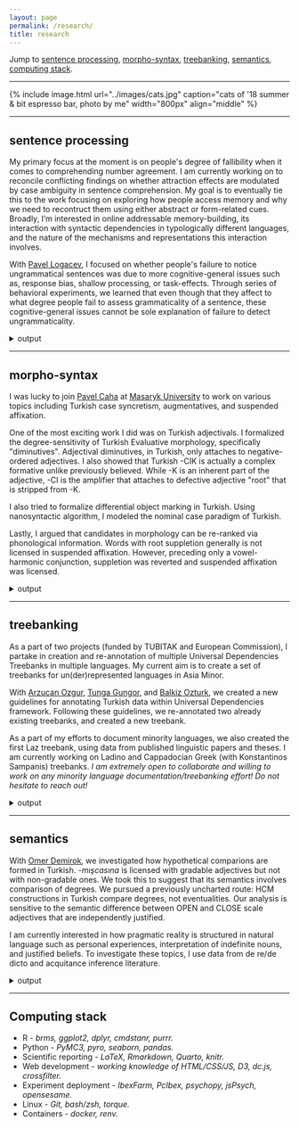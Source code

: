 ```yaml
---
layout: page
permalink: /research/
title: research
---
```


Jump to [sentence processing](#sentence-processing), [morpho-syntax](#morpho-syntax), [treebanking](#treebanking), [semantics](#semantics), [computing stack](#computing-stack).

---

{% include image.html url="../images/cats.jpg" caption="cats of '18 summer & bit espresso bar, photo by me" width="800px" align="middle" %}

---

## sentence processing

My primary focus at the moment is on people's degree of fallibility when it comes to comprehending number agreement. I am currently working on to <span class="foc">reconcile conflicting findings</span> on whether attraction effects are modulated by <span class="foc">case ambiguity</span> in sentence comprehension. My goal is to eventually tie this to the work focusing on exploring how people <span class="foc">access memory</span> and why we need to <span class="foc">recontruct</span> them using either abstract or form-related cues. Broadly, I’m interested in online addressable memory-building, its interaction with syntactic dependencies in <span class="foc">typologically</span> different languages, and the nature of the mechanisms and representations this interaction involves.

With [Pavel Logacev][pavel], I focused on whether people's failure to notice ungrammatical sentences was due to more <span class="foc">cognitive-general</span> issues such as, response <span class="foc">bias</span>, <span class="foc">shallow</span> processing, or <span class="foc">task-effects</span>. Through series of behavioral experiments, we learned that even though that they affect to what degree people fail to assess grammaticality of a sentence, these cognitive-general issues cannot be sole explanation of failure to detect ungrammaticality.

<details>
<summary>output</summary>

<strong>Türk, U.</strong> (2022). <a href="http://seyhan.library.boun.edu.tr/record=b2776878~S5">Agreement Attraction in Turkish</a>. <a href="../files/ma_defense/thesis_singlespace.pdf">[localpdf]</a>. <a href="https://github.com/utkuturk/ma-thesis">[repo]</a>. <a href="../ma/">[summary]</a>. <br><br>

<strong>Türk, U.</strong>, Logacev, P. (resubmitted). <a href="https://psyarxiv.com/5rmvu/">Agreement Attraction in Turkish: The case of genitive attractors</a>. <span class="doi">Doi:</span> <a href="https://doi.org/10.31234/osf.io/5rmvu">10.31234/osf.io/5rmvu</a>. <br><br><!--[[repo]]() -->

<strong>Türk, U.</strong>, Logacev, P. (in prep). Response Bias in Turkish Agreement Attraction]. <a href="https://github.com/utkuturk/attraction_meta">[repo]</a> (_available upon a request_)

</details>

---

## morpho-syntax

I was lucky to join [Pavel Caha][caha] at [Masaryk University][mas] to work on various topics including Turkish case syncretism, augmentatives, and suspended affixation.

One of the most exciting work I did was on Turkish adjectivals. I formalized the <span class="foc">degree-sensitivity</span> of Turkish Evaluative morphology, specifically "diminutives". Adjectival diminutives, in Turkish, only attaches to negative-ordered adjectives. I also showed that Turkish -CIK is actually a complex formative unlike previously believed. While -K is an inherent part of the adjective, -CI is the amplifier that attaches to <span class="foc">defective adjective "root"</span> that is stripped from -K.

I also tried to formalize <span class="foc">differential object marking</span> in Turkish. Using nanosyntactic algorithm, I modeled the nominal case paradigm of Turkish.

Lastly, I argued that candidates in morphology can be <span class="foc">re-ranked via phonological</span> information. Words with root suppletion generally is not licensed in suspended affixation. However, preceding only a vowel-harmonic conjunction, suppletion was reverted and suspended affixation was licensed.

<details>
<summary>output</summary>

<strong>Türk, U.</strong>, Caha, P. (2021). <a href="https://journals.linguisticsociety.org/proceedings/index.php/tu/article/view/5051">Nanosyntactic Analysis of Turkish Case System.</a> In S. Gundogdu, S. Taghipour, & A. Peters (eds.), Proceedings of the 6th Workshop on Turkic and languages in contact with Turkic, LSA, <span class="doi">Doi:</span> <a href="https://doi.org/10.3765/ptu.v6i1.5051">10.3765/ptu.v6i1.5051</a>.<br><br>
<strong>Türk, U.</strong> (2020). <a href="https://journals.linguisticsociety.org/proceedings/index.php/tu/article/view/4771">Tackling the Augmentative Puzzle in Turkish.</a> In B. Palaz & L. Stromdahl (eds.), Proceedings of the 5th Workshop on Turkic and languages in contact with Turkic, LSA, <span class="doi">Doi:</span> <a href="https://doi.org/10.3765/ptu.v5i1.4771">10.3765/ptu.v5i1.4771</a>.

</details>

---

## treebanking

As a part of two projects (funded by TUBITAK and European Commission), I partake in creation and re-annotation of multiple <span class="foc">Universal Dependencies</span> Treebanks in multiple languages. My current aim is to create a set of treebanks for <span class="foc">un(der)represented</span> languages in Asia Minor.

With [Arzucan Ozgur][ao], [Tunga Gungor][tg], and [Balkiz Ozturk][bo], we created a new guidelines for <span class="foc">annotating</span> Turkish data within Universal Dependencies framework. Following these guidelines, we re-annotated two already existing treebanks, and created a new treebank.

As a part of my efforts to document minority languages, we also created the first <span class="foc">Laz</span> treebank, using data from published linguistic papers and theses. I am currently working on <span class="foc">Ladino</span> and <span class="foc">Cappadocian Greek</span> (with Konstantinos Sampanis) treebanks. _I am extremely open to collaborate and willing to work on any minority language documentation/treebanking effort! Do not hesitate to reach out!_

<details>
<summary>output</summary>

<strong>Türk, U.</strong>, Atmaca, F., Özateş, Ş.B. et al. (2022). <a href="https://link.springer.com/article/10.1007/s10579-021-09558-0">Resources for Turkish dependency parsing: introducing the BOUN Treebank and the BoAT annotation tool.</a> Language Resources & Evaluation 56, 259–307. <span class="doi">Doi:</span> <a href="https://doi.org/10.1007/s10579-021-09558-0">10.1007/s10579-021-09558-0</a>. <a href="https://tabilab.cmpe.boun.edu.tr/BOUN-PARS/resources.html">[resources]</a><br><br>

<strong>Türk, U.</strong>, Bayar, K., Özercan, A. D., Öztürk, G. Y., Özateş, S. B. (2019). <a href="https://aclanthology.org/2020.udw-1.21.pdf">First Steps towards Universal Dependencies for Laz.</a> In M. de Marneffe, M. de Lhoneux, J. Nivre & S. Schuster (eds.), Proceedings of the Fourth Workshop on Universal Dependencies (UDW 2020), 189-194, <span class="doi">Acl Anthology:</span> <a href="https://aclanthology.org/2020.udw-1.21">2020.udw-1.21</a>.<br><br>

<strong>Türk, U.</strong>, Atmaca, F., Özateş, S. B., Bedir, S. T., Köksal, A., Öztürk B., Güngör, T., Özgür, A. (2019). <a href="https://aclanthology.org/W19-4019.pdf">Turkish Treebanking: Unifying and Constructing Efforts.</a> In A. Friedrich, D. Zeyrek & J. Hoek (eds.), Proceedings of the 13th Linguistic Annotation Workshop, 166-177, <span class="doi">Acl Anthology:</span> <a href="https://aclanthology.org/W19-4019">W19-4019</a>.<br><br>

<strong>Türk, U.</strong>, Atmaca, F., Özateş, S. B., Bedir, S. T., Köksal, A., Öztürk B., Güngör, T., Özgür, A. (2019). <a href="https://aclanthology.org/W19-8013.pdf">Improving the Annotations in the Turkish Universal Dependency Treebank.</a> In A. Rademaker & F. Tyers (eds.), Proceedings of the Third Workshop on Universal Dependencies (UDW, SyntaxFest 2019), 108-117, <span class="doi">Acl Anthology:</span> <a href="https://aclanthology.org/W19-8013">W19-8013</a>.


</details>

---

## semantics

With [Omer Demirok][od], we investigated how <span class="foc">hypothetical comparions</span> are formed in Turkish. _-mışcasına_ is licensed with <span class="foc">gradable</span> adjectives but not with non-gradable ones. We took this to suggest that its semantics involves comparison of degrees. We pursued a previously uncharted route: HCM constructions in Turkish <span class="foc">compare degrees</span>, not eventualities. Our analysis is sensitive to the semantic difference between OPEN and CLOSE scale adjectives that are independently justified.

I am currently interested in how <span class="foc">pragmatic reality</span> is structured in natural language such as personal experiences, interpretation of indefinite nouns, and justified beliefs. To investigate these topics, I use data from de re/de dicto and acquitance inference literature.

<details>
<summary>output</summary>


<strong>Türk, U.</strong>, Demirok, Ö. (2021). <a href="https://journals.linguisticsociety.org/proceedings/index.php/tu/article/view/5054">Hypothetical Comparison in Turkish.</a> In S. Gundogdu, S. Taghipour, & A. Peters (eds.), Proceedings of the 6th Workshop on Turkic and languages in contact with Turkic, LSA, <span class="doi">Doi:</span>  <a href="https://doi.org/10.3765/ptu.v6i1.5054">10.3765/ptu.v6i1.5054</a>.

</details>

---

## Computing stack

- R - _brms, ggplot2, dplyr, cmdstanr, purrr._
- Python - _PyMC3, pyro, seaborn, pandas._
- Scientific reporting - _LaTeX, Rmarkdown, Quarto, knitr._
- Web development - _working knowledge of HTML/CSS/JS, D3, dc.js, crossfilter._
- Experiment deployment - _IbexFarm, PcIbex, psychopy, jsPsych, opensesame._
- Linux - _Git, bash/zsh, torque._
- Containers - _docker, renv._

[pavel]: https://plogacev.github.io
[caha]: https://www.muni.cz/en/people/53172-pavel-caha/cv
[mas]: https://www.muni.cz/en
[bo]: https://linguistics.boun.edu.tr/balkiz-ozturk-basaran
[ao]: https://www.cmpe.boun.edu.tr/~ozgur/
[tg]: https://www.cmpe.boun.edu.tr/~gungort/
[ks]: https://boun.academia.edu/KonstantinosSampanis
[od]: https://omerdemirok.com/

<!-- ##  Publications

{% assign thumbnail="right" %}

{% for pub in site.data.cv.publications %} -->
<!-- {% if pub.image %}
{% include image.html url=pub.image caption="" height="80px" align=thumbnail %}
{% endif %} -->
<!-- {{pub.author}}<br />
**{{pub.title}}**<br />
*{{pub.journal}}*
{% if pub.note %} *({{pub.note}})*
{% endif %} *{{pub.year}}*  [[web]({% if pub.internal %}{{pub.url | prepend: site.baseurl}}{% else %}{{pub.url}}{% endif %})] {% if pub.doi %}[[doi]({{pub.doi}})]{% endif %} {% if pub.psyarxiv %}[[arxiv]({{pub.psyarxiv}})]{% endif %}

{% endfor %}


## Peer Reviewed Proceedings

{% for pub in site.data.cv.proceedings %} -->
<!-- {% if pub.image %}
{% include image.html url=pub.image caption="" height="80px" align=thumbnail %}
{% endif %} -->
<!-- {{pub.author}}<br />
**{{pub.title}}**<br />
*{{pub.journal}}*
{% if pub.note %} *({{pub.note}})*
{% endif %} *{{pub.year}}*  [[web]({% if pub.internal %}{{pub.url | prepend: site.baseurl}}{% else %}{{pub.url}}{% endif %})] {% if pub.doi %}[[doi]({{pub.doi}})]{% endif %}

{% endfor %}

-----


## Talks


{% for talk in site.data.cv.conferences %} -->
<!-- {% if pub.image %}
{% include image.html url=pub.image caption="" height="80px" align=thumbnail %}
{% endif %} -->
<!-- {{talk.author}}<br />
**{{talk.title}}**<br />
*{{talk.conf}}*
{% if talk.note %} *({{talk.note}})*
{% endif %} *{{talk.year}}*  {% if talk.abs %}[[abstract]({{talk.abs}})]{% endif %} {% if talk.ho %}| [[handout]({{talk.ho}})]{% endif %} {% if talk.slide %}| [[slides]({{talk.slide}})]{% endif %} {% if talk.poster %}| [[poster]({{talk.poster}})]{% endif %}

{% endfor %} -->

<!-- -----

## Professional service

- Conference reviews{% for review in site.data.cv.reviews.conference %}
    - {{review.title}} {% for y in review.years %} [{% if y.url %}[{{y.year}}]({{y.url}}){% else %}{{y.year}}{% endif %}] {% endfor %}<br />{% endfor %}

- Journal reviews{% for review in site.data.cv.reviews.journal %}
    - {{review.title}} {% for y in review.years %} [{% if review.url %}[{{y.year}}]({{review.url}}){% else %}{{y.year}}{% endif %}] {% endfor %}<br />{% endfor %} -->
